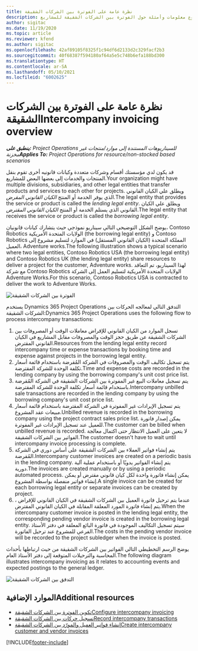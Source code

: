 ```yaml
---
title: نظرة عامة على الفوترة بين الشركات الشقيقة
description: يوفر هذا الموضوع معلومات وأمثلة حول الفوترة بين الشركات الشقيقة للمشاريع.
author: sigitac
ms.date: 11/19/2020
ms.topic: article
ms.reviewer: kfend
ms.author: sigitac
ms.openlocfilehash: 42af89105f8325f1c94df6d2133d2c329facf2b3
ms.sourcegitcommit: 40f68387f594180af64a5e5c748b6efa188bd300
ms.translationtype: HT
ms.contentlocale: ar-SA
ms.lasthandoff: 05/10/2021
ms.locfileid: "6002625"
---
```

# <a name="intercompany-invoicing-overview"></a><span data-ttu-id="bc0c7-103">نظرة عامة على الفوترة بين الشركات الشقيقة</span><span class="sxs-lookup"><span data-stu-id="bc0c7-103">Intercompany invoicing overview</span></span>

<span data-ttu-id="bc0c7-104">_**ينطبق على:** Project Operations للسيناريوهات المستندة إلى موارد/منتجات غير مخزنة‬_</span><span class="sxs-lookup"><span data-stu-id="bc0c7-104">_**Applies To:** Project Operations for resource/non-stocked based scenarios_</span></span>

<span data-ttu-id="bc0c7-105">قد يكون لدي مؤسستك أقسام وشركات متعددة وكيانات قانونيه أخرى تقوم بنقل المنتجات والخدمات إلى بعضها البعض للمشاريع.</span><span class="sxs-lookup"><span data-stu-id="bc0c7-105">Your organization might have multiple divisions, subsidiaries, and other legal entities that transfer products and services to each other for projects.</span></span> <span data-ttu-id="bc0c7-106">ويطلق علي الكيان القانوني الذي يوفر الخدمة أو المنتج *الكيان القانوني المقرض*.</span><span class="sxs-lookup"><span data-stu-id="bc0c7-106">The legal entity that provides the service or product is called the *lending legal entity*.</span></span> <span data-ttu-id="bc0c7-107">ويطلق علي الكيان القانوني الذي يستلم الخدمة أو المنتج *الكيان القانوني المقترض*.</span><span class="sxs-lookup"><span data-stu-id="bc0c7-107">The legal entity that receives the service or product is called the *borrowing legal entity*.</span></span>

<span data-ttu-id="bc0c7-108">يوضح الشكل التوضيحي التالي سيناريو نموذجي حيث يتشارك كيانات قانونيان، Contoso Robotics الولايات المتحدة الأمريكية (the borrowing legal entity) و Contoso Robotics المملكة المتحدة (الكيان القانوني المستقل) في الموارد لتسليم مشروع إلى العميل، Adventure works.</span><span class="sxs-lookup"><span data-stu-id="bc0c7-108">The following illustration shows a typical scenario where two legal entities, Contoso Robotics USA (the borrowing legal entity) and Contoso Robotics UK (the lending legal entity) share resources to deliver a project for the customer, Adventure works.</span></span> <span data-ttu-id="bc0c7-109">لهذا السيناريو، تم التعاقد مع شركة Contoso Robotics الولايات المتحدة الأمريكية لتسليم العمل إلى الشركة Adventure Works.</span><span class="sxs-lookup"><span data-stu-id="bc0c7-109">For this scenario, Contoso Robotics USA is contracted to deliver the work to Adventure Works.</span></span>

![الفوترة بين الشركات الشقيقة](./media/IntercompanyScenario.png) 

<span data-ttu-id="bc0c7-111">يستخدم Dynamics 365 Project Operations التدفق التالي لمعالجه الحركات بين الشركات الشقيقة:</span><span class="sxs-lookup"><span data-stu-id="bc0c7-111">Dynamics 365 Project Operations uses the following flow to process intercompany transactions:</span></span>

1. <span data-ttu-id="bc0c7-112">تسجل الموارد من الكيان القانوني للإقراض معاملات الوقت أو المصروفات بين الشركات الشقيقة عن طريق حجز الوقت والمصروفات مقابل المشاريع في الكيان القانوني المقترض.</span><span class="sxs-lookup"><span data-stu-id="bc0c7-112">Resources from the lending legal entity record intercompany time or expense transactions by booking time and expense against projects in the borrowing legal entity.</span></span>
2. <span data-ttu-id="bc0c7-113">يتم تسجيل تكاليف الوقت والمصروفات في الشركة المُقرضة باستخدام قائمة أسعار تكلفة الوحدة للشركة المقترضة.</span><span class="sxs-lookup"><span data-stu-id="bc0c7-113">Time and expense costs are recorded in the lending company by using the borrowing company's unit cost price list.</span></span>
3. <span data-ttu-id="bc0c7-114">يتم تسجيل معاملات البيع غير المفوترة بين الشركات الشقيقة في الشركة المُقرضة باستخدام قائمة أسعار تكلفة الوحدة للشركة المقترضة.</span><span class="sxs-lookup"><span data-stu-id="bc0c7-114">Intercompany unbilled sale transactions are recorded in the lending company by using the borrowing company's unit cost price list.</span></span>
4. <span data-ttu-id="bc0c7-115">يتم تسجيل الإيرادات غير المفوترة في الشركة المقترضة باستخدام قائمة أسعار مبيعات عقد المشروع.</span><span class="sxs-lookup"><span data-stu-id="bc0c7-115">Unbilled revenue is recorded in the borrowing company using the project contract sales price list.</span></span> <span data-ttu-id="bc0c7-116">يمكن إصدار فاتورة للعميل عند تسجيل الإيرادات غير المفوترة.</span><span class="sxs-lookup"><span data-stu-id="bc0c7-116">The customer can be billed when unbilled revenue is recorded.</span></span> <span data-ttu-id="bc0c7-117">لا يتعين على العميل الانتظار حتى اكتمال معالجة الفواتير بين الشركات الشقيقة.</span><span class="sxs-lookup"><span data-stu-id="bc0c7-117">The customer doesn't have to wait until intercompany invoice processing is complete.</span></span>
5. <span data-ttu-id="bc0c7-118">يتم إنشاء فواتير العملاء بين الشركات الشقيقة على أساس دوري في الشركة المُقرضة.</span><span class="sxs-lookup"><span data-stu-id="bc0c7-118">Intercompany customer invoices are created on a periodic basis in the lending company.</span></span> <span data-ttu-id="bc0c7-119">يتم إنشاء الفواتير يدويًا أو باستخدام عملية آلية دورية.</span><span class="sxs-lookup"><span data-stu-id="bc0c7-119">The invoices are created manually or by using a periodic automated process.</span></span> <span data-ttu-id="bc0c7-120">يمكن إنشاء فاتورة واحدة لكل كيان قانوني مقترض أو يمكن إنشاء فواتير منفصلة بواسطة المشروع.</span><span class="sxs-lookup"><span data-stu-id="bc0c7-120">A single invoice can be created for each borrowing legal entity or separate invoices can be created by project.</span></span>
6. <span data-ttu-id="bc0c7-121">عندما يتم ترحيل فاتورة العميل بين الشركات الشقيقة في الكيان القانوني للإقراض ، يتم إنشاء فاتورة المورد المعلقة المقابلة في الكيان القانوني المقترض.</span><span class="sxs-lookup"><span data-stu-id="bc0c7-121">When the intercompany customer invoice is posted in the lending legal entity, the corresponding pending vendor invoice is created in the borrowing legal entity.</span></span> <span data-ttu-id="bc0c7-122">سيتم تسجيل التكاليف الموجودة في فاتورة البائع المعلقة في دفتر الأستاذ الفرعي للمشروع عند ترحيل الفاتورة.</span><span class="sxs-lookup"><span data-stu-id="bc0c7-122">The costs in the pending vendor invoice will be recorded to the project subledger when the invoice is posted.</span></span>

<span data-ttu-id="bc0c7-123">يوضح الرسم التخطيطي التالي الفواتير بين الشركات الشقيقة من حيث ارتباطها بأحداث المحاسبة والترحيلات المتوقعة إلى دفتر الأستاذ العام.</span><span class="sxs-lookup"><span data-stu-id="bc0c7-123">The following diagram illustrates intercompany invoicing as it relates to accounting events and expected postings to the general ledger.</span></span>

![التدفق بين الشركات الشقيقة](./media/IntercompanyFlow.png)

## <a name="additional-resources"></a><span data-ttu-id="bc0c7-125">الموارد الإضافية</span><span class="sxs-lookup"><span data-stu-id="bc0c7-125">Additional resources</span></span>

- [<span data-ttu-id="bc0c7-126">تكوين الفوترة بين الشركات الشقيقة</span><span class="sxs-lookup"><span data-stu-id="bc0c7-126">Configure intercompany invoicing</span></span>](configure-intercompany-invoicing.md)
- [<span data-ttu-id="bc0c7-127">تسجيل حركات بين الشركات الشقيقة</span><span class="sxs-lookup"><span data-stu-id="bc0c7-127">Record intercompany transactions</span></span>](create-intercompany-transactions.md)
- [<span data-ttu-id="bc0c7-128">إنشاء فواتير العميل والمورّد بين الشركات الشقيقة</span><span class="sxs-lookup"><span data-stu-id="bc0c7-128">Create intercompany customer and vendor invoices</span></span>](create-intercompany-customer-vendor-invoices.md)


[!INCLUDE[footer-include](../includes/footer-banner.md)]